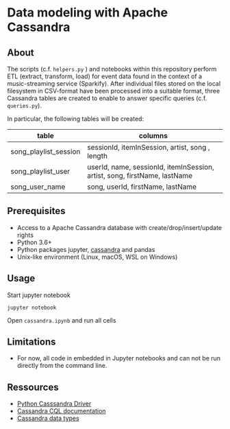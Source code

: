 # Data modeling with Apache Cassandra

## About
The scripts (c.f. ```helpers.py``` ) and notebooks within this repository perform ETL (extract, transform, load) for
event data found in the context of a music-streaming service (Sparkify). After individual files stored on the local 
filesystem in CSV-format have been processed into a suitable format, three Cassandra tables are created to enable to 
answer specific queries (c.f. ```queries.py```).  

In particular, the following tables will be created:

| table | columns |
--- | ---
| song_playlist_session | sessionId, itemInSession, artist, song , length |
| song_playlist_user | userId, name, sessionId, itemInSession, artist, song, firstName, lastName |
| song_user_name | song, userId, firstName, lastName |


## Prerequisites
* Access to a Apache Cassandra database with create/drop/insert/update rights
* Python 3.6+
* Python packages jupyter, [cassandra](https://datastax.github.io/python-driver/) and pandas
* Unix-like environment (Linux, macOS, WSL on Windows)

## Usage
Start jupyter notebook
```
jupyter notebook
```
Open ```cassandra.ipynb``` and run all cells


## Limitations
* For now, all code in embedded in Jupyter notebooks and can not be run directly from the command line.

## Ressources
* [Python Casssandra Driver](https://datastax.github.io/python-driver/)
* [Cassandra CQL documentation](https://docs.datastax.com/en/dse/6.7/cql/)
* [Cassandra data types](https://docs.datastax.com/en/dse/6.7/cql/cql/cql_reference/refDataTypes.html)
